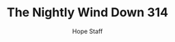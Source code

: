 ---
image: /assets/img/nwd/314_nwd_psalm_34_19_tlb.png
title: The Nightly Wind Down 314
categories:
  - The Nightly Wind Down
author: Hope Staff
notes: The Nightly Wind Down 314
embed: >-
  EMBED_GOES_HERE
transcript: >-
  SOME LINES OF TEXT START HERE
---